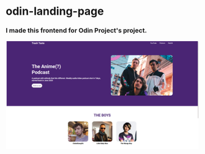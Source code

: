 # odin-landing-page

### I made this frontend for Odin Project's project.

![Screenshot](images/Screenshot%20(57).png)